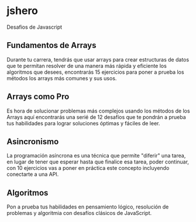 # jshero
Desafios de Javascript

## Fundamentos de Arrays
Durante tu carrera, tendrás que usar arrays para crear estructuras de datos que te permitan resolver de una manera más rápida y eficiente los algoritmos que desees, encontrarás 15 ejercicios para poner a prueba los métodos los arrays más comunes y sus usos.

## Arrays como Pro
Es hora de solucionar problemas más complejos usando los métodos de los Arrays aquí encontrarás una serié de 12 desafíos que te pondrán a prueba tus habilidades ​para lograr soluciones óptimas y fáciles de leer.

## Asincronismo
La programación asíncrona es una técnica que permite "diferir" una tarea, en lugar de tener que esperar hasta que finalice esa tarea, poder continuar, con 10 ejercicios vas a poner en práctica este concepto incluyendo conectarte a una API.

## Algoritmos
Pon a prueba tus habilidades en pensamiento lógico, resolución de problemas y algoritmia con desafíos clásicos de JavaScript.
